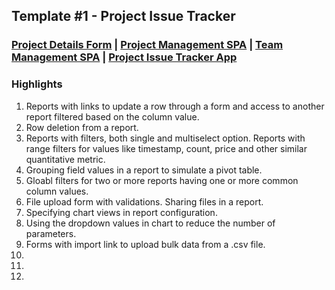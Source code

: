## Template #1 - Project Issue Tracker       
     
### [Project Details Form](https://app1.cliosight.com/app/forms/221/show/public?noNavbar=true)  |  [Project Management SPA](https://app1.cliosight.com/app/pages/158/show?noNavbar=true)  |  [Team Management SPA](https://app1.cliosight.com/app/pages/158/show?noNavbar=true)  |  [Project Issue Tracker App](https://app1.cliosight.com/app/applications/17/show)            

### Highlights      
1. Reports with links to update a row through a form and access to another report filtered based on the column value.     
2. Row deletion from a report.        
3. Reports with filters, both single and multiselect option. Reports with range filters for values like timestamp, count, price and other similar quantitative metric.
4. Grouping field values in a report to simulate a pivot table.    
5. Gloabl filters for two or more reports having one or more common column values.          
6. File upload form with validations. Sharing files in a report.      
7. Specifying chart views in report configuration.                       
8. Using the dropdown values in chart to reduce the number of parameters.      
9. Forms with import link to upload bulk data from a .csv file.             
10. 
11. 
12. 
 


